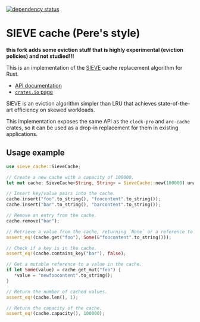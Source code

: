 [![dependency status](https://deps.rs/repo/github/jedisct1/rust-sieve-cache/status.svg)](https://deps.rs/repo/github/jedisct1/rust-sieve-cache)

# SIEVE cache (Pere's style)

**this fork adds some eviction stuff that is highly experimental (eviction policies) and not studied!!!** 

This is an implementation of the [SIEVE](http://sievecache.com) cache replacement algorithm for Rust.

- [API documentation](https://docs.rs/sieve-cache/0.1.2/sieve_cache)
- [`crates.io` page](https://crates.io/crates/sieve-cache)

SIEVE is an eviction algorithm simpler than LRU that achieves state-of-the-art efficiency on skewed workloads.

This implementation exposes the same API as the `clock-pro` and `arc-cache` crates, so it can be used as a drop-in replacement for them in existing applications.

## Usage example

```rust
use sieve_cache::SieveCache;

// Create a new cache with a capacity of 100000.
let mut cache: SieveCache<String, String> = SieveCache::new(100000).unwrap();

// Insert key/value pairs into the cache.
cache.insert("foo".to_string(), "foocontent".to_string());
cache.insert("bar".to_string(), "barcontent".to_string());

// Remove an entry from the cache.
cache.remove("bar");

// Retrieve a value from the cache, returning `None` or a reference to the value.
assert_eq!(cache.get("foo"), Some(&"foocontent".to_string()));

// Check if a key is in the cache.
assert_eq!(cache.contains_key("bar"), false);

// Get a mutable reference to a value in the cache.
if let Some(value) = cache.get_mut("foo") {
   *value = "newfoocontent".to_string();
}

// Return the number of cached values.
assert_eq!(cache.len(), 1);

// Return the capacity of the cache.
assert_eq!(cache.capacity(), 100000);
```

